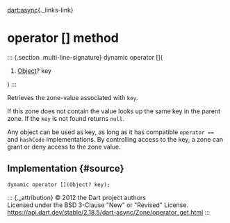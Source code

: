 [dart:async](../../dart-async/dart-async-library){._links-link}

operator \[\] method
====================

::: {.section .multi-line-signature}
dynamic operator \[\](

1.  [Object](../../dart-core/object-class)? key

)
:::

Retrieves the zone-value associated with `key`.

If this zone does not contain the value looks up the same key in the
parent zone. If the `key` is not found returns `null`.

Any object can be used as key, as long as it has compatible
`operator ==` and `hashCode` implementations. By controlling access to
the key, a zone can grant or deny access to the zone value.

Implementation {#source}
--------------

``` {.language-dart data-language="dart"}
dynamic operator [](Object? key);
```

::: {._attribution}
© 2012 the Dart project authors\
Licensed under the BSD 3-Clause \"New\" or \"Revised\" License.\
<https://api.dart.dev/stable/2.18.5/dart-async/Zone/operator_get.html>
:::
